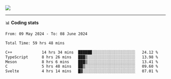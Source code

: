 <picture>
  <source
  srcset="https://github-readme-stats.vercel.app/api?username=sant0s12&show_icons=true&theme=dark"
  media="(prefers-color-scheme: dark)"
  />
  <source
  srcset="https://github-readme-stats.vercel.app/api?username=sant0s12&show_icons=true"
  media="(prefers-color-scheme: light)"
  />
  <img src="https://github-readme-stats.vercel.app/api?username=sant0s12&show_icons=true" />
</picture>

---

📊 **Coding stats**

<!--START_SECTION:waka-->

```txt
From: 09 May 2024 - To: 08 June 2024

Total Time: 59 hrs 48 mins

C++             14 hrs 34 mins  ██████░░░░░░░░░░░░░░░░░░░   24.12 %
TypeScript      8 hrs 26 mins   ███▒░░░░░░░░░░░░░░░░░░░░░   13.98 %
Meson           8 hrs 6 mins    ███▒░░░░░░░░░░░░░░░░░░░░░   13.41 %
C               5 hrs 48 mins   ██▒░░░░░░░░░░░░░░░░░░░░░░   09.60 %
Svelte          4 hrs 14 mins   █▓░░░░░░░░░░░░░░░░░░░░░░░   07.01 %
```

<!--END_SECTION:waka-->
